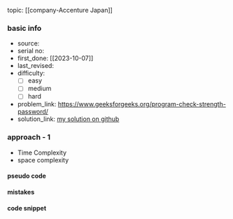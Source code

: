 topic: [[company-Accenture Japan]]

### basic info
- source: 
- serial no:
- first_done: [[2023-10-07]]
- last_revised:
- difficulty:
	- [ ] easy
	- [ ] medium
	- [ ] hard
- problem_link: https://www.geeksforgeeks.org/program-check-strength-password/
- solution_link: [my solution on github](https://github.com/shadow-1310/DSA_practice/blob/master/company_specific/accenture_japan/password_strength.py)

### approach - 1
- Time Complexity
- space complexity

#### pseudo code

#### mistakes

#### code snippet
```python

```
